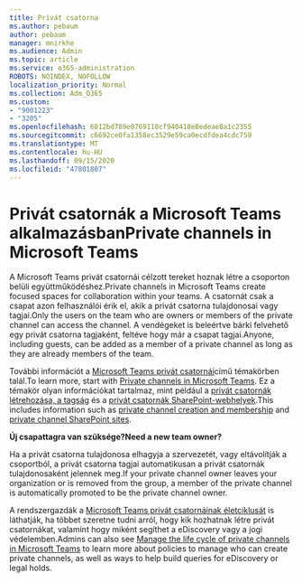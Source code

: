 ```yaml
---
title: Privát csatorna
ms.author: pebaum
author: pebaum
manager: mnirkhe
ms.audience: Admin
ms.topic: article
ms.service: o365-administration
ROBOTS: NOINDEX, NOFOLLOW
localization_priority: Normal
ms.collection: Adm_O365
ms.custom:
- "9001223"
- "3205"
ms.openlocfilehash: 6812bd789e0769118cf940418e8edeae8a1c2355
ms.sourcegitcommit: c6692ce0fa1358ec3529e59ca0ecdfdea4cdc759
ms.translationtype: MT
ms.contentlocale: hu-HU
ms.lasthandoff: 09/15/2020
ms.locfileid: "47801807"
---
```

# <a name="private-channels-in-microsoft-teams"></a><span data-ttu-id="f0039-102">Privát csatornák a Microsoft Teams alkalmazásban</span><span class="sxs-lookup"><span data-stu-id="f0039-102">Private channels in Microsoft Teams</span></span>

<span data-ttu-id="f0039-103">A Microsoft Teams privát csatornái célzott tereket hoznak létre a csoporton belüli együttműködéshez.</span><span class="sxs-lookup"><span data-stu-id="f0039-103">Private channels in Microsoft Teams create focused spaces for collaboration within your teams.</span></span> <span data-ttu-id="f0039-104">A csatornát csak a csapat azon felhasználói érik el, akik a privát csatorna tulajdonosai vagy tagjai.</span><span class="sxs-lookup"><span data-stu-id="f0039-104">Only the users on the team who are owners or members of the private channel can access the channel.</span></span> <span data-ttu-id="f0039-105">A vendégeket is beleértve bárki felvehető egy privát csatorna tagjaként, feltéve hogy már a csapat tagjai.</span><span class="sxs-lookup"><span data-stu-id="f0039-105">Anyone, including guests, can be added as a member of a private channel as long as they are already members of the team.</span></span>

<span data-ttu-id="f0039-106">További információt a [Microsoft Teams privát csatornái](https://docs.microsoft.com/MicrosoftTeams/private-channels)című témakörben talál.</span><span class="sxs-lookup"><span data-stu-id="f0039-106">To learn more, start with [Private channels in Microsoft Teams](https://docs.microsoft.com/MicrosoftTeams/private-channels).</span></span> <span data-ttu-id="f0039-107">Ez a témakör olyan információkat tartalmaz, mint például a [privát csatornák létrehozása, a tagság](https://docs.microsoft.com/MicrosoftTeams/private-channels#private-channel-creation-and-membership) és a [privát csatornák SharePoint-webhelyek](https://docs.microsoft.com/MicrosoftTeams/private-channels#private-channel-sharepoint-sites).</span><span class="sxs-lookup"><span data-stu-id="f0039-107">This includes information such as [private channel creation and membership](https://docs.microsoft.com/MicrosoftTeams/private-channels#private-channel-creation-and-membership) and [private channel SharePoint sites](https://docs.microsoft.com/MicrosoftTeams/private-channels#private-channel-sharepoint-sites).</span></span>

<span data-ttu-id="f0039-108">**Új csapattagra van szüksége?**</span><span class="sxs-lookup"><span data-stu-id="f0039-108">**Need a new team owner?**</span></span>

<span data-ttu-id="f0039-109">Ha a privát csatorna tulajdonosa elhagyja a szervezetét, vagy eltávolítják a csoportból, a privát csatorna tagjai automatikusan a privát csatornák tulajdonosaként jelennek meg.</span><span class="sxs-lookup"><span data-stu-id="f0039-109">If your private channel owner leaves your organization or is removed from the group, a member of the private channel is automatically promoted to be the private channel owner.</span></span>

<span data-ttu-id="f0039-110">A rendszergazdák a [Microsoft Teams privát csatornáinak életciklusát](https://docs.microsoft.com/MicrosoftTeams/private-channels-life-cycle-management) is láthatják, ha többet szeretne tudni arról, hogy kik hozhatnak létre privát csatornákat, valamint hogy miként segíthet a eDiscovery vagy a jogi védelemben.</span><span class="sxs-lookup"><span data-stu-id="f0039-110">Admins can also see [Manage the life cycle of private channels in Microsoft Teams](https://docs.microsoft.com/MicrosoftTeams/private-channels-life-cycle-management) to learn more about policies to manage who can create private channels, as well as ways to help build queries for eDiscovery or legal holds.</span></span>
